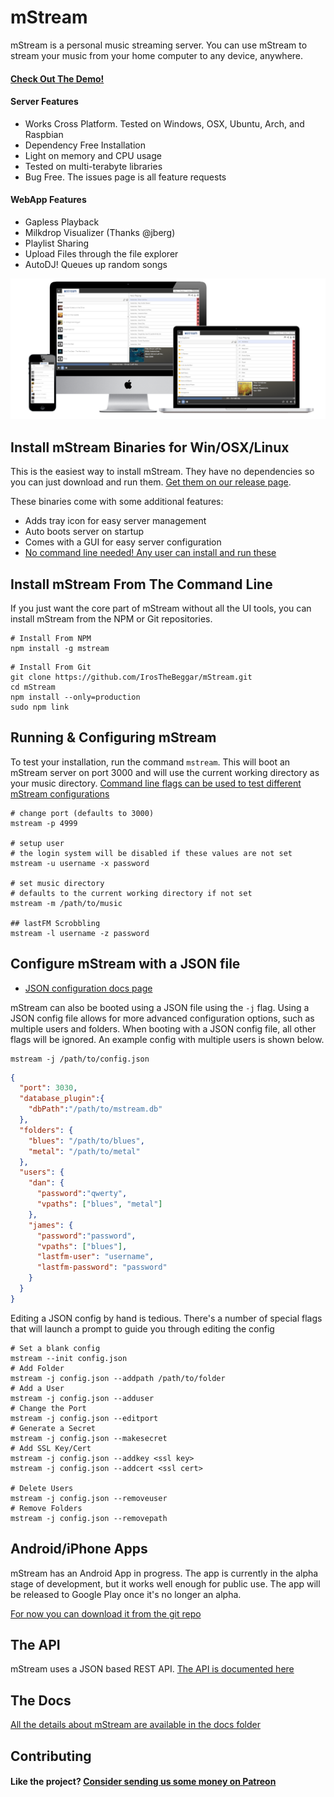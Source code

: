 # mStream

mStream is a personal music streaming server.  You can use mStream to stream your music from your home computer to any device, anywhere.

#### [Check Out The Demo!](https://darncoyotes.mstream.io/)

#### Server Features

* Works Cross Platform. Tested on Windows, OSX, Ubuntu, Arch, and Raspbian
* Dependency Free Installation
* Light on memory and CPU usage
* Tested on multi-terabyte libraries
* Bug Free. The issues page is all feature requests

#### WebApp Features

* Gapless Playback
* Milkdrop Visualizer (Thanks @jberg)
* Playlist Sharing
* Upload Files through the file explorer
* AutoDJ! Queues up random songs

![mStream Webapp](/public/img/devices2.png?raw=true)

## Install mStream Binaries for Win/OSX/Linux

This is the easiest way to install mStream.  They have no dependencies so you can just download and run them.  [Get them on our release page](https://github.com/IrosTheBeggar/mStream/releases).

These binaries come with some additional features:
* Adds tray icon for easy server management
* Auto boots server on startup
* Comes with a GUI for easy server configuration
* [No command line needed! Any user can install and run these](https://www.youtube.com/watch?v=IzuxYTaixpU)

## Install mStream From The Command Line

If you just want the core part of mStream without all the UI tools, you can install mStream from the NPM or Git repositories. 

```shell
# Install From NPM
npm install -g mstream
```

```shell
# Install From Git
git clone https://github.com/IrosTheBeggar/mStream.git
cd mStream
npm install --only=production
sudo npm link 
```

## Running & Configuring mStream

To test your installation, run the command `mstream`.  This will boot an mStream server on port 3000 and will use the current working directory as your music directory.  [Command line flags can be used to test different mStream configurations](docs/cli_arguments.md)

```shell
# change port (defaults to 3000)
mstream -p 4999

# setup user
# the login system will be disabled if these values are not set
mstream -u username -x password

# set music directory
# defaults to the current working directory if not set
mstream -m /path/to/music

## lastFM Scrobbling
mstream -l username -z password
```

## Configure mStream with a JSON file

* [JSON configuration docs page](docs/json_config.md)

mStream can also be booted using a JSON file using the `-j` flag.  Using a JSON config file allows for more advanced configuration options, such as multiple users and folders. When booting with a JSON config file, all other flags will be ignored. An example config with multiple users is shown below.

```
mstream -j /path/to/config.json
```

```json
{
  "port": 3030,
  "database_plugin":{
    "dbPath":"/path/to/mstream.db"
  },
  "folders": {
    "blues": "/path/to/blues",
    "metal": "/path/to/metal"
  },
  "users": {
    "dan": {
      "password":"qwerty",
      "vpaths": ["blues", "metal"]
    },
    "james": {
      "password":"password",
      "vpaths": ["blues"],
      "lastfm-user": "username",
      "lastfm-password": "password"
    }
  }
}
```

Editing a JSON config by hand is tedious.  There's a number of special flags that will launch a prompt to guide you through editing the config

```shell
# Set a blank config
mstream --init config.json
# Add Folder
mstream -j config.json --addpath /path/to/folder
# Add a User
mstream -j config.json --adduser
# Change the Port
mstream -j config.json --editport
# Generate a Secret
mstream -j config.json --makesecret
# Add SSL Key/Cert
mstream -j config.json --addkey <ssl key>
mstream -j config.json --addcert <ssl cert>

# Delete Users
mstream -j config.json --removeuser
# Remove Folders
mstream -j config.json --removepath
```

## Android/iPhone Apps

mStream has an Android App in progress.  The app is currently in the alpha stage of development, but it works well enough for public use.  The app will be released to Google Play once it's no longer an alpha.  

[For now you can download it from the git repo](https://github.com/IrosTheBeggar/mstream-android-app/releases)

## The API

mStream uses a JSON based REST API.  [The API is documented here](docs/API.md)

## The Docs

[All the details about mStream are available in the docs folder](docs/)

## Contributing

#### Like the project? [Consider sending us some money on Patreon](https://www.patreon.com/mstream)
